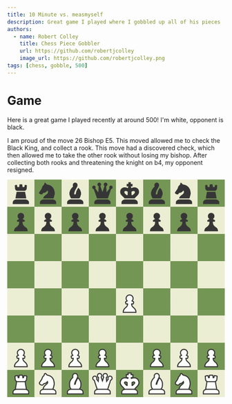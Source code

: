 ```yaml
---
title: 10 Minute vs. measmyself
description: Great game I played where I gobbled up all of his pieces
authors:
  - name: Robert Colley
    title: Chess Piece Gobbler
    url: https://github.com/robertjcolley
    image_url: https://github.com/robertjcolley.png
tags: [chess, gobble, 500]
---
```


# Game

Here is a great game I played recently at around 500! I'm white, opponent is black.

I am proud of the move 26 Bishop E5. This moved allowed me to check the Black King, and collect a rook. This move had a discovered check, which then allowed me to take the other rook without losing my bishop. After collecting both rooks and threatening the knight on b4, my opponent resigned.

![game vs measmyself](/img/chess/2022-03-25-vs-measmyself/board.gif)
